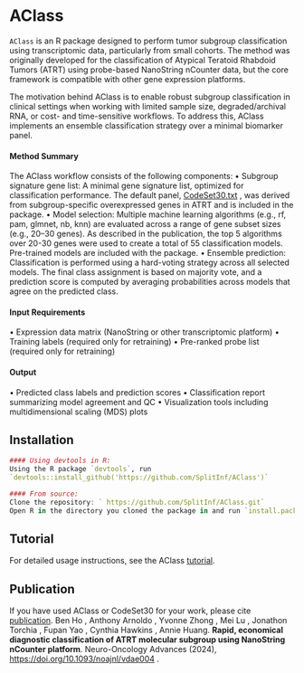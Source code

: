 
# AClass

`AClass` is an R package designed to perform tumor subgroup classification using transcriptomic data, particularly from small cohorts. The method was originally developed for the classification of Atypical Teratoid Rhabdoid Tumors (ATRT) using probe-based NanoString nCounter data, but the core framework is compatible with other gene expression platforms.

The motivation behind AClass is to enable robust subgroup classification in clinical settings when working with limited sample size, degraded/archival RNA, or cost- and time-sensitive workflows. To address this, AClass implements an ensemble classification strategy over a minimal biomarker panel.


#### Method Summary
The AClass workflow consists of the following components:
•   Subgroup signature gene list: A minimal gene signature list, optimized for classification performance. The default panel, [CodeSet30.txt](https://github.com/SplitInf/AClass/blob/main/inst/extdata/probes_list_hgnc.txt)
, was derived from subgroup-specific overexpressed genes in ATRT and is included in the package.
•   Model selection: Multiple machine learning algorithms (e.g., rf, pam, glmnet, nb, knn) are evaluated across a range of gene subset sizes (e.g., 20–30 genes). As described in the publication, the top 5 algorithms over 20-30 genes were used to create a total of 55 classification models. Pre-trained models are included with the package.
•   Ensemble prediction: Classification is performed using a hard-voting strategy across all selected models. The final class assignment is based on majority vote, and a prediction score is computed by averaging probabilities across models that agree on the predicted class.

#### Input Requirements
•   Expression data matrix (NanoString or other transcriptomic platform)
•   Training labels (required only for retraining)
•   Pre-ranked probe list (required only for retraining)

#### Output
•   Predicted class labels and prediction scores
•   Classification report summarizing model agreement and QC
•   Visualization tools including multidimensional scaling (MDS) plots


## Installation

``` r
#### Using devtools in R:
Using the R package `devtools`, run
`devtools::install_github('https://github.com/SplitInf/AClass')`

#### From source:
Clone the repository: ` https://github.com/SplitInf/AClass.git`
Open R in the directory you cloned the package in and run `install.packages('AClass', repos = NULL)`

```

## Tutorial

For detailed usage instructions, see the AClass [tutorial](http://htmlpreview.github.io/?https://github.com/SplitInf/AClass/blob/main/doc/tutorial.html).



## Publication

If you have used AClass or CodeSet30 for your work, please cite [publication](https://doi.org/10.1093/noajnl/vdae004).
Ben Ho , Anthony Arnoldo , Yvonne Zhong , Mei Lu , Jonathon Torchia , Fupan Yao , Cynthia Hawkins , Annie Huang. **Rapid, economical diagnostic classification of ATRT molecular subgroup using NanoString nCounter platform**. Neuro-Oncology Advances (2024), https://doi.org/10.1093/noajnl/vdae004 .
